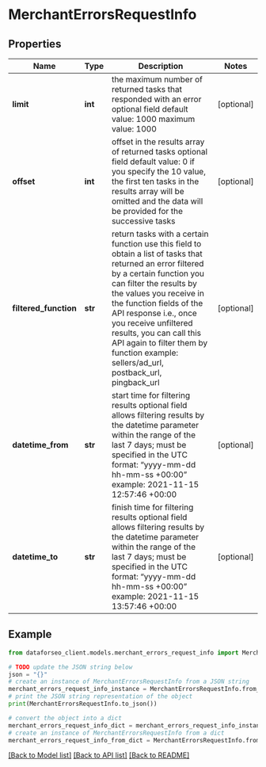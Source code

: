 # MerchantErrorsRequestInfo


## Properties

Name | Type | Description | Notes
------------ | ------------- | ------------- | -------------
**limit** | **int** | the maximum number of returned tasks that responded with an error optional field default value: 1000 maximum value: 1000 | [optional] 
**offset** | **int** | offset in the results array of returned tasks optional field default value: 0 if you specify the 10 value, the first ten tasks in the results array will be omitted and the data will be provided for the successive tasks | [optional] 
**filtered_function** | **str** | return tasks with a certain function use this field to obtain a list of tasks that returned an error filtered by a certain function you can filter the results by the values you receive in the function fields of the API response i.e., once you receive unfiltered results, you can call this API again to filter them by function example: sellers/ad_url, postback_url, pingback_url | [optional] 
**datetime_from** | **str** | start time for filtering results optional field allows filtering results by the datetime parameter within the range of the last 7 days; must be specified in the UTC format: “yyyy-mm-dd hh-mm-ss +00:00” example: 2021-11-15 12:57:46 +00:00 | [optional] 
**datetime_to** | **str** | finish time for filtering results optional field allows filtering results by the datetime parameter within the range of the last 7 days; must be specified in the UTC format: “yyyy-mm-dd hh-mm-ss +00:00” example: 2021-11-15 13:57:46 +00:00 | [optional] 

## Example

```python
from dataforseo_client.models.merchant_errors_request_info import MerchantErrorsRequestInfo

# TODO update the JSON string below
json = "{}"
# create an instance of MerchantErrorsRequestInfo from a JSON string
merchant_errors_request_info_instance = MerchantErrorsRequestInfo.from_json(json)
# print the JSON string representation of the object
print(MerchantErrorsRequestInfo.to_json())

# convert the object into a dict
merchant_errors_request_info_dict = merchant_errors_request_info_instance.to_dict()
# create an instance of MerchantErrorsRequestInfo from a dict
merchant_errors_request_info_from_dict = MerchantErrorsRequestInfo.from_dict(merchant_errors_request_info_dict)
```
[[Back to Model list]](../README.md#documentation-for-models) [[Back to API list]](../README.md#documentation-for-api-endpoints) [[Back to README]](../README.md)


